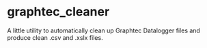 # graphtec_cleaner
A little utility to automatically clean up Graphtec Datalogger files and produce clean .csv and .xslx files.
